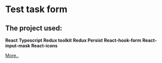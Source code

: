 # Test task form

## The project used:

**React**
**Typescript**
**Redux toolkit**
**Redux Persist**
**React-hook-form**
**React-input-mask**
**React-icons**

<a href='https://www.youtube.com/watch?v=wp4m6LfdzAU&ab_channel=Kripaman' target='_blank'>More..</a>
